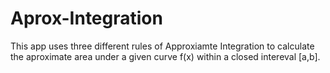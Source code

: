 # Aprox-Integration
This app uses three different rules of Approxiamte Integration to calculate the aproximate area under a given curve f(x) within a closed intereval [a,b]. 
